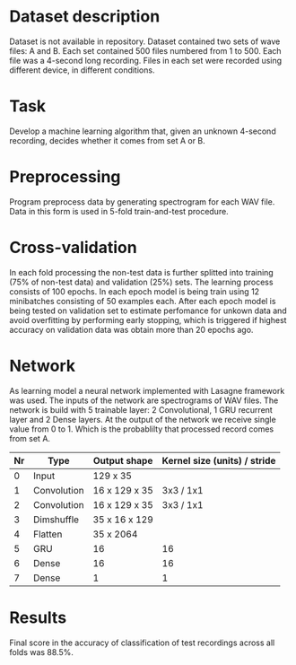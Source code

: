 # Dataset description
Dataset is not available in repository.
Dataset contained two sets of wave files: A and B. Each set contained 500 files numbered from 1 to 500.
Each file was a 4-second long recording. Files in each set were recorded using different device, in different conditions.

# Task
Develop a machine learning algorithm that, given an unknown 4-second recording, decides whether it comes from set A or B.

# Preprocessing
Program preprocess data by generating spectrogram for each WAV file. Data in this form is used in 5-fold train-and-test procedure.

# Cross-validation
In each fold processing the non-test data is further splitted into training (75% of non-test data) and validation (25%) sets. The learning process consists of 100 epochs. In each epoch model is being train using 12 minibatches consisting of 50 examples each. After each epoch model is being tested on validation set to estimate perfomance for unkown data and avoid overfitting by performing early stopping, which is triggered if highest accuracy on validation data was obtain more than 20 epochs ago.

# Network
As learning model a neural network implemented with Lasagne framework was used. The inputs of the network are spectrograms of WAV files. The network is build with 5 trainable layer: 2 Convolutional, 1 GRU recurrent layer and 2 Dense layers. At the output of the network we receive single value from 0 to 1. Which is the probablilty that processed record comes from set A. 

|Nr |Type  |Output shape | Kernel size (units) / stride |
|---|-----|------|----------------------|
|0 |Input  |129 x 35 |  |
|1 |Convolution |16 x 129 x 35 | 3x3 / 1x1 |
|2 |Convolution |16 x 129 x 35 | 3x3 / 1x1 |
|3 |Dimshuffle |35 x 16 x 129||
|4 |Flatten |35 x 2064||
|5 |GRU   |16 | 16 |
|6 |Dense  |16 | 16 |
|7 |Dense  |1 | 1 |

# Results
Final score in the accuracy of classification of test recordings across all folds was 88.5%.
